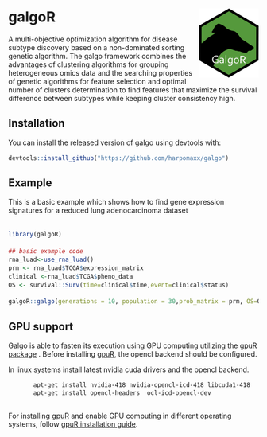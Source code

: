 
galgoR <img src="vignettes/GalgoR.png" align="right" alt="" width="120" />
================================================================================
<!-- badges: start -->
<!-- badges: end -->

A multi-objective optimization algorithm for disease subtype discovery based on a  non-dominated sorting genetic algorithm. The galgo framework combines the advantages of clustering algorithms for grouping heterogeneous omics data and the searching properties of genetic algorithms for feature selection and optimal number of clusters determination to find features that maximize the survival difference between subtypes while keeping cluster consistency high.

Installation
-------------
You can install the released version of galgo using devtools with:

``` r
devtools::install_github("https://github.com/harpomaxx/galgo")
```

Example
-------
This is a basic example which shows how to find gene expression signatures for a reduced lung adenocarcinoma dataset

``` r

library(galgoR)

## basic example code
rna_luad<-use_rna_luad()
prm <- rna_luad$TCGA$expression_matrix
clinical <-rna_luad$TCGA$pheno_data
OS <- survival::Surv(time=clinical$time,event=clinical$status)

galgoR::galgo(generations = 10, population = 30,prob_matrix = prm, OS=OS)

```
## GPU support

Galgo is able to fasten its execution using GPU computing utilizing the [gpuR package](https://cran.r-project.org/package=gpuR "gpuR R package") . Before installing [gpuR](https://cran.r-project.org/package=gpuR "gpuR R package"), the opencl backend should be configured. 

In linux systems install latest nvidia cuda drivers and the opencl backend.

```
       apt-get install nvidia-418 nvidia-opencl-icd-418 libcuda1-418
       apt-get install opencl-headers  ocl-icd-opencl-dev
       
```

For installing [gpuR](https://github.com/cdeterman/gpuR/wiki) and enable GPU computing in different operating systems, follow [gpuR installation guide](https://github.com/cdeterman/gpuR/wiki "gpuR installation guide").
